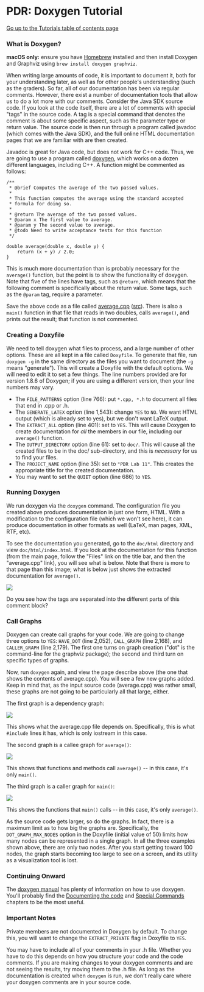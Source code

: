 PDR: Doxygen Tutorial
=====================

[Go up to the Tutorials table of contents page](../index.html)

### What is Doxygen? ###

**macOS only:** ensure you have [Homebrew](https://brew.sh/) installed and then install Doxygen and Graphviz using `brew install doxygen graphviz`.

When writing large amounts of code, it is important to document it, both for your understanding later, as well as for other people's understanding (such as the graders).  So far, all of our documentation has been via regular comments.  However, there exist a number of documentation tools that allow us to do a lot more with our comments.  Consider the Java SDK source code.  If you look at the code itself, there are a lot of comments with special "tags" in the source code.  A tag is a special command that denotes the comment is about some specific aspect, such as the parameter type or return value.  The source code is then run through a program called javadoc (which comes with the Java SDK), and the full online HTML documentation pages that we are familiar with are then created.

Javadoc is great for Java code, but does not work for C++ code.  Thus, we are going to use a program called [doxygen](http://www.doxygen.nl), which works on a dozen different languages, including C++.  A function might be commented as follows:

```
/**
 * @brief Computes the average of the two passed values.
 *
 * This function computes the average using the standard accepted
 * formula for doing so.
 *
 * @return The average of the two passed values.
 * @param x The first value to average.
 * @param y The second value to average.
 * @todo Need to write acceptance tests for this function
 */

double average(double x, double y) {
    return (x + y) / 2.0;
}
```

This is much more documentation than is probably necessary for the `average()` function, but the point is to show the functionality of doxygen.  Note that five of the lines have tags, such as `@return`, which means that the following comment is specifically about the return value.  Some tags, such as the `@param` tag, require a parameter.

Save the above code as a file called [average.cpp](average.cpp.html) ([src](average.cpp)).  There is also a `main()` function in that file that reads in two doubles, calls `average()`, and prints out the result; that function is not commented.

### Creating a Doxyfile ###

We need to tell doxygen what files to process, and a large number of other options.  These are all kept in a file called `Doxyfile`.  To generate that file, run `doxygen -g` in the same directory as the files you want to document (the `-g` means "generate").  This will create a Doxyfile with the default options.  We will need to edit it to set a few things.  The line numbers provided are for version 1.8.6 of Doxygen; if you are using a different version, then your line numbers may vary.

- The `FILE_PATTERNS` option (line 766): put `*.cpp, *.h` to document all files that end in .cpp or .h.
- The `GENERATE_LATEX` option (line 1,543): change `YES` to `NO`.  We want HTML output (which is already set to yes), but we don't want LaTeX output.
- The `EXTRACT_ALL` option (line 401): set to `YES`.  This will cause Doxygen to create documentation for *all* the members in our file, including our `average()` function.
- The `OUTPUT_DIRECTORY` option (line 61): set to `doc/`.  This will cause all the created files to be in the doc/ sub-directory, and this is *necessary* for us to find your files.
- The `PROJECT_NAME` option (line 35): set to `"PDR Lab 11"`.  This creates the appropriate title for the created documentation.
- You may want to set the `QUIET` option (line 686) to `YES`.

### Running Doxygen ###

We run doxygen via the `doxygen` command.  The configuration file you created above produces documentation in just one form, HTML.  With a modification to the configuration file (which we won't see here), it can produce documentation in other formats as well (LaTeX, man pages, XML, RTF, etc).

To see the documentation you generated, go to the `doc/html` directory and view `doc/html/index.html`.  If you look at the documentation for this function (from the main page, follow the "Files" link on the title bar, and then the "average.cpp" link), you will see what is below.  Note that there is more to that page than this image; what is below just shows the extracted documentation for `average()`.

![](screenshot.png)

Do you see how the tags are separated into the different parts of this comment block?

### Call Graphs ###

Doxygen can create call graphs for your code.  We are going to change three options to `YES`: `HAVE_DOT` (line 2,052), `CALL_GRAPH` (line 2,168), and `CALLER_GRAPH` (line 2,179).  The first one turns on graph creation ("dot" is the command-line for the graphviz package); the second and third turn on specific types of graphs.

Now, run `doxygen` again, and view the page describe above (the one that shows the contents of average.cpp).  You will see a few new graphs added.  Keep in mind that, as the input source code (average.cpp) was rather small, these graphs are not going to be particularly all that large, either.

The first graph is a dependency graph:

![](graph-1.png)

This shows what the average.cpp file depends on.  Specifically, this is what `#include` lines it has, which is only iostream in this case.

The second graph is a callee graph for `average()`:

![](graph-2.png)

This shows that functions and methods call `average()` -- in this case, it's only `main()`.

The third graph is a caller graph for `main()`:

![](graph-3.png)

This shows the functions that `main()` calls -- in this case, it's only `average()`.

As the source code gets larger, so do the graphs.  In fact, there is a maximum limit as to how big the graphs are.  Specifically, the `DOT_GRAPH_MAX_NODES` option in the Doxyfile (initial value of 50) limits how many nodes can be represented in a single graph.  In all the three examples shown above, there are only two nodes.  After you start getting toward 100 nodes, the graph starts becoming too large to see on a screen, and its utility as a visualization tool is lost.

### Continuing Onward ###

The [doxygen manual](http://www.doxygen.nl/manual/index.html) has plenty of information on how to use doxygen.  You'll probably find the [Documenting the code](http://www.doxygen.nl/manual/docblocks.html) and [Special Commands](http://www.doxygen.nl/manual/commands.html) chapters to be the most useful.

### Important Notes ###

Private members are not documented in Doxygen by default.  To change this, you will want to change the `EXTRACT_PRIVATE` flag in Doxyfile to `YES`.

You may have to include all of your comments in your .h file.  Whether you have to do this depends on how you structure your code and the code comments.  If you are making changes to your doxygen comments and are not seeing the results, try moving them to the .h file.  As long as the documentation is created when `doxygen` is run, we don't really care where your doxygen comments are in your source code.
